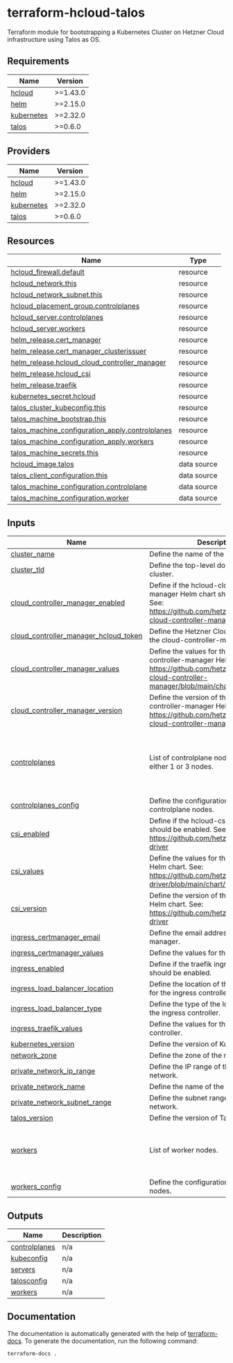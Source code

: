 # terraform-hcloud-talos

Terraform module for bootstrapping a Kubernetes Cluster on Hetzner Cloud infrastructure using Talos as OS.

<!-- BEGIN_TF_DOCS -->
## Requirements

| Name | Version |
|------|---------|
| <a name="requirement_hcloud"></a> [hcloud](#requirement\_hcloud) | >=1.43.0 |
| <a name="requirement_helm"></a> [helm](#requirement\_helm) | >=2.15.0 |
| <a name="requirement_kubernetes"></a> [kubernetes](#requirement\_kubernetes) | >=2.32.0 |
| <a name="requirement_talos"></a> [talos](#requirement\_talos) | >=0.6.0 |

## Providers

| Name | Version |
|------|---------|
| <a name="provider_hcloud"></a> [hcloud](#provider\_hcloud) | >=1.43.0 |
| <a name="provider_helm"></a> [helm](#provider\_helm) | >=2.15.0 |
| <a name="provider_kubernetes"></a> [kubernetes](#provider\_kubernetes) | >=2.32.0 |
| <a name="provider_talos"></a> [talos](#provider\_talos) | >=0.6.0 |

## Resources

| Name | Type |
|------|------|
| [hcloud_firewall.default](https://registry.terraform.io/providers/hetznercloud/hcloud/latest/docs/resources/firewall) | resource |
| [hcloud_network.this](https://registry.terraform.io/providers/hetznercloud/hcloud/latest/docs/resources/network) | resource |
| [hcloud_network_subnet.this](https://registry.terraform.io/providers/hetznercloud/hcloud/latest/docs/resources/network_subnet) | resource |
| [hcloud_placement_group.controlplanes](https://registry.terraform.io/providers/hetznercloud/hcloud/latest/docs/resources/placement_group) | resource |
| [hcloud_server.controlplanes](https://registry.terraform.io/providers/hetznercloud/hcloud/latest/docs/resources/server) | resource |
| [hcloud_server.workers](https://registry.terraform.io/providers/hetznercloud/hcloud/latest/docs/resources/server) | resource |
| [helm_release.cert_manager](https://registry.terraform.io/providers/hashicorp/helm/latest/docs/resources/release) | resource |
| [helm_release.cert_manager_clusterissuer](https://registry.terraform.io/providers/hashicorp/helm/latest/docs/resources/release) | resource |
| [helm_release.hcloud_cloud_controller_manager](https://registry.terraform.io/providers/hashicorp/helm/latest/docs/resources/release) | resource |
| [helm_release.hcloud_csi](https://registry.terraform.io/providers/hashicorp/helm/latest/docs/resources/release) | resource |
| [helm_release.traefik](https://registry.terraform.io/providers/hashicorp/helm/latest/docs/resources/release) | resource |
| [kubernetes_secret.hcloud](https://registry.terraform.io/providers/hashicorp/kubernetes/latest/docs/resources/secret) | resource |
| [talos_cluster_kubeconfig.this](https://registry.terraform.io/providers/siderolabs/talos/latest/docs/resources/cluster_kubeconfig) | resource |
| [talos_machine_bootstrap.this](https://registry.terraform.io/providers/siderolabs/talos/latest/docs/resources/machine_bootstrap) | resource |
| [talos_machine_configuration_apply.controlplanes](https://registry.terraform.io/providers/siderolabs/talos/latest/docs/resources/machine_configuration_apply) | resource |
| [talos_machine_configuration_apply.workers](https://registry.terraform.io/providers/siderolabs/talos/latest/docs/resources/machine_configuration_apply) | resource |
| [talos_machine_secrets.this](https://registry.terraform.io/providers/siderolabs/talos/latest/docs/resources/machine_secrets) | resource |
| [hcloud_image.talos](https://registry.terraform.io/providers/hetznercloud/hcloud/latest/docs/data-sources/image) | data source |
| [talos_client_configuration.this](https://registry.terraform.io/providers/siderolabs/talos/latest/docs/data-sources/client_configuration) | data source |
| [talos_machine_configuration.controlplane](https://registry.terraform.io/providers/siderolabs/talos/latest/docs/data-sources/machine_configuration) | data source |
| [talos_machine_configuration.worker](https://registry.terraform.io/providers/siderolabs/talos/latest/docs/data-sources/machine_configuration) | data source |

## Inputs

| Name | Description | Type | Default | Required |
|------|-------------|------|---------|:--------:|
| <a name="input_cluster_name"></a> [cluster\_name](#input\_cluster\_name) | Define the name of the cluster. | `string` | n/a | yes |
| <a name="input_cluster_tld"></a> [cluster\_tld](#input\_cluster\_tld) | Define the top-level domain for the cluster. | `string` | n/a | yes |
| <a name="input_cloud_controller_manager_enabled"></a> [cloud\_controller\_manager\_enabled](#input\_cloud\_controller\_manager\_enabled) | Define if the hcloud-cloud-controller-manager Helm chart should be enabled. See: https://github.com/hetznercloud/hcloud-cloud-controller-manager | `bool` | `true` | no |
| <a name="input_cloud_controller_manager_hcloud_token"></a> [cloud\_controller\_manager\_hcloud\_token](#input\_cloud\_controller\_manager\_hcloud\_token) | Define the Hetzner Cloud API token for the cloud-controller-manager. | `string` | `""` | no |
| <a name="input_cloud_controller_manager_values"></a> [cloud\_controller\_manager\_values](#input\_cloud\_controller\_manager\_values) | Define the values for the hcloud-cloud-controller-manager Helm chart. See: https://github.com/hetznercloud/hcloud-cloud-controller-manager/blob/main/chart/values.yaml | `string` | `""` | no |
| <a name="input_cloud_controller_manager_version"></a> [cloud\_controller\_manager\_version](#input\_cloud\_controller\_manager\_version) | Define the version of the hcloud-cloud-controller-manager Helm chart. See: https://github.com/hetznercloud/hcloud-cloud-controller-manager | `string` | `"1.20.0"` | no |
| <a name="input_controlplanes"></a> [controlplanes](#input\_controlplanes) | List of controlplane nodes, should be either 1 or 3 nodes. | <pre>list(object({<br/>    name        = string<br/>    server_type = string<br/>    location    = string<br/>  }))</pre> | <pre>[<br/>  {<br/>    "location": "hel1",<br/>    "name": "columbia",<br/>    "server_type": "cx22"<br/>  }<br/>]</pre> | no |
| <a name="input_controlplanes_config"></a> [controlplanes\_config](#input\_controlplanes\_config) | Define the configuration for the controlplane nodes. | `string` | `""` | no |
| <a name="input_csi_enabled"></a> [csi\_enabled](#input\_csi\_enabled) | Define if the hcloud-csi Helm chart should be enabled. See: https://github.com/hetznercloud/csi-driver | `bool` | `true` | no |
| <a name="input_csi_values"></a> [csi\_values](#input\_csi\_values) | Define the values for the hcloud-csi Helm chart. See: https://github.com/hetznercloud/csi-driver/blob/main/chart/values.yaml | `string` | `""` | no |
| <a name="input_csi_version"></a> [csi\_version](#input\_csi\_version) | Define the version of the hcloud-csi Helm chart. See: https://github.com/hetznercloud/csi-driver | `string` | `"2.9.0"` | no |
| <a name="input_ingress_certmanager_email"></a> [ingress\_certmanager\_email](#input\_ingress\_certmanager\_email) | Define the email address for the cert-manager. | `string` | `""` | no |
| <a name="input_ingress_certmanager_values"></a> [ingress\_certmanager\_values](#input\_ingress\_certmanager\_values) | Define the values for the cert-manager. | `string` | `""` | no |
| <a name="input_ingress_enabled"></a> [ingress\_enabled](#input\_ingress\_enabled) | Define if the traefik ingress controller should be enabled. | `bool` | `true` | no |
| <a name="input_ingress_load_balancer_location"></a> [ingress\_load\_balancer\_location](#input\_ingress\_load\_balancer\_location) | Define the location of the load balancer for the ingress controller. | `string` | `"hel1"` | no |
| <a name="input_ingress_load_balancer_type"></a> [ingress\_load\_balancer\_type](#input\_ingress\_load\_balancer\_type) | Define the type of the load balancer for the ingress controller. | `string` | `"lb11"` | no |
| <a name="input_ingress_traefik_values"></a> [ingress\_traefik\_values](#input\_ingress\_traefik\_values) | Define the values for the traefik ingress controller. | `string` | `""` | no |
| <a name="input_kubernetes_version"></a> [kubernetes\_version](#input\_kubernetes\_version) | Define the version of Kubernetes to use. | `string` | `"1.31.1"` | no |
| <a name="input_network_zone"></a> [network\_zone](#input\_network\_zone) | Define the zone of the network. | `string` | `"eu-central"` | no |
| <a name="input_private_network_ip_range"></a> [private\_network\_ip\_range](#input\_private\_network\_ip\_range) | Define the IP range of the private network. | `string` | `"10.0.0.0/16"` | no |
| <a name="input_private_network_name"></a> [private\_network\_name](#input\_private\_network\_name) | Define the name of the private network. | `string` | `"internal"` | no |
| <a name="input_private_network_subnet_range"></a> [private\_network\_subnet\_range](#input\_private\_network\_subnet\_range) | Define the subnet range of the private network. | `string` | `"10.0.0.0/24"` | no |
| <a name="input_talos_version"></a> [talos\_version](#input\_talos\_version) | Define the version of Talos to use. | `string` | `"1.8.0"` | no |
| <a name="input_workers"></a> [workers](#input\_workers) | List of worker nodes. | <pre>list(object({<br/>    name        = string<br/>    server_type = string<br/>    location    = string<br/>  }))</pre> | `[]` | no |
| <a name="input_workers_config"></a> [workers\_config](#input\_workers\_config) | Define the configuration for the worker nodes. | `string` | `""` | no |

## Outputs

| Name | Description |
|------|-------------|
| <a name="output_controlplanes"></a> [controlplanes](#output\_controlplanes) | n/a |
| <a name="output_kubeconfig"></a> [kubeconfig](#output\_kubeconfig) | n/a |
| <a name="output_servers"></a> [servers](#output\_servers) | n/a |
| <a name="output_talosconfig"></a> [talosconfig](#output\_talosconfig) | n/a |
| <a name="output_workers"></a> [workers](#output\_workers) | n/a |
<!-- END_TF_DOCS -->

## Documentation

The documentation is automatically generated with the help of [terraform-docs](https://terraform-docs.io/). To generate the documentation, run the following command:

```shell
terraform-docs .
```
